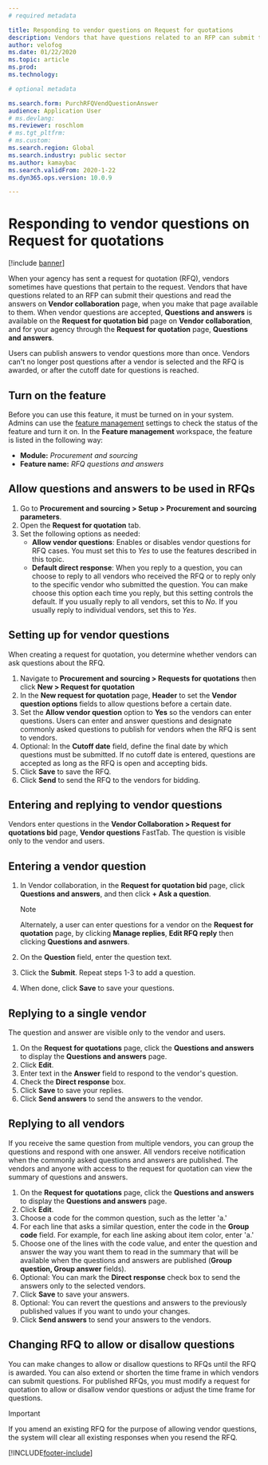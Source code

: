 ```yaml
---
# required metadata

title: Responding to vendor questions on Request for quotations
description: Vendors that have questions related to an RFP can submit their questions and read the answers on **Vendor collaboration** page.
author: velofog
ms.date: 01/22/2020
ms.topic: article
ms.prod: 
ms.technology: 

# optional metadata

ms.search.form: PurchRFQVendQuestionAnswer
audience: Application User
# ms.devlang: 
ms.reviewer: roschlom
# ms.tgt_pltfrm: 
# ms.custom: 
ms.search.region: Global
ms.search.industry: public sector
ms.author: kamaybac
ms.search.validFrom: 2020-1-22
ms.dyn365.ops.version: 10.0.9

---
```

# Responding to vendor questions on Request for quotations

[!include [banner](../includes/banner.md)]

When your agency has sent a request for quotation (RFQ), vendors sometimes have questions that pertain to the request. Vendors that have questions related to an RFP can submit their questions and read the answers on **Vendor collaboration** page, when you make that page available to them. When vendor questions are accepted, **Questions and answers** is available on the **Request for quotation bid** page on **Vendor collaboration**, and for your agency through the **Request for quotation** page, **Questions and answers**. 

Users can publish answers to vendor questions more than once. Vendors can't no longer post questions after a vendor is selected and the RFQ is awarded, or after the cutoff date for questions is reached.

## Turn on the feature

Before you can use this feature, it must be turned on in your system. Admins can use the [feature management](../../fin-ops-core/fin-ops/get-started/feature-management/feature-management-overview.md) settings to check the status of the feature and turn it on. In the **Feature management** workspace, the feature is listed in the following way:

- **Module:** *Procurement and sourcing*
- **Feature name:** *RFQ questions and answers*

## Allow questions and answers to be used in RFQs

1. Go to **Procurement and sourcing \> Setup \> Procurement and sourcing parameters**.
1. Open the **Request for quotation** tab.
1. Set the following options as needed:
    - **Allow vendor questions**: Enables or disables vendor questions for RFQ cases. You must set this to *Yes* to use the features described in this topic.
    - **Default direct response**: When you reply to a question, you can choose to reply to all vendors who received the RFQ or to reply only to the specific vendor who submitted the question. You can make choose this option each time you reply, but this setting controls the default. If you usually reply to all vendors, set this to *No*. If you usually reply to individual vendors, set this to *Yes*.

## Setting up for vendor questions

When creating a request for quotation, you determine whether vendors can ask questions about the RFQ.

1. Navigate to **Procurement and sourcing > Requests for quotations** then click **New > Request for quotation** 
1. In the **New request for quotation** page, **Header** to set the **Vendor question options** fields to allow questions before a certain date.
1. Set the **Allow vendor question** option to **Yes** so the vendors can enter questions. Users can enter and answer questions and designate commonly asked questions to publish for vendors when the RFQ is sent to vendors.
1. Optional: In the **Cutoff date** field, define the final date by which questions must be submitted. If no cutoff date is entered, questions are accepted as long as the RFQ is open and accepting bids.
1. Click **Save** to save the RFQ.
1. Click **Send** to send the RFQ to the vendors for bidding.

## Entering and replying to vendor questions

Vendors enter questions in the **Vendor Collaboration > Request for quotations bid** page, **Vendor questions** FastTab. The question is visible only to the vendor and users.

## Entering a vendor question

1. In Vendor collaboration, in the **Request for quotation bid** page, click **Questions and answers**, and then 
click **+ Ask a question**.

    > [!NOTE]
    > Alternately, a user can enter questions for a vendor on the **Request for quotation** page, by clicking **Manage replies**, **Edit RFQ reply** then clicking **Questions and asnwers**.

2. On the **Question** field, enter the question text.
3. Click the **Submit**. Repeat steps 1-3 to add a question.
4. When done, click **Save** to save your questions.

## Replying to a single vendor

The question and answer are visible only to the vendor and users.

1. On the **Request for quotations** page, click the **Questions and answers** to display the **Questions and answers** page.
1. Click **Edit**.
1. Enter text in the **Answer** field to respond to the vendor's question.
1. Check the **Direct response** box.
1. Click **Save** to save your replies.
1. Click **Send answers** to send the answers to the vendor.

## Replying to all vendors

If you receive the same question from multiple vendors, you can group the questions and respond with one answer. All vendors receive notification when the commonly asked questions and answers are published. The vendors and anyone with access to the request for quotation can view the summary of questions and answers.

1. On the **Request for quotations** page, click the **Questions and answers** to display the **Questions and answers** page.
2. Click **Edit**.
3. Choose a code for the common question, such as the letter 'a.'
4. For each line that asks a similar question, enter the code in the **Group code** field. For example, for each line asking about item color, enter 'a.'
5. Choose one of the lines with the code value, and enter the question and answer the way you want them to read in the summary that will be available when the questions and answers are published (**Group question, Group answer** fields).
6. Optional: You can mark the **Direct response** check box to send the answers only to the selected vendors.
7. Click **Save** to save your answers.
8. Optional: You can revert the questions and answers to the previously published values if you want to undo your changes.
9. Click **Send answers** to send your answers to the vendors.

## Changing RFQ to allow or disallow questions

You can make changes to allow or disallow questions to RFQs until the RFQ is awarded. You can also extend or shorten the time frame in which vendors can submit questions.
For published RFQs, you must modify a request for quotation  to allow or disallow vendor questions or adjust the time frame for questions.

> [!IMPORTANT]
> If you amend an existing RFQ for the purpose of allowing vendor questions, the system will clear all existing responses when you resend the RFQ.


[!INCLUDE[footer-include](../../includes/footer-banner.md)]
